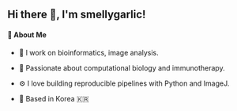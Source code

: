 ## Hi there 👋, I'm smellygarlic!

#### 🧬 About Me

* 🔬 I work on bioinformatics, image analysis.

* 🧠 Passionate about computational biology and immunotherapy.

* ⚙️ I love building reproducible pipelines with Python and ImageJ.

* 📍 Based in Korea 🇰🇷
